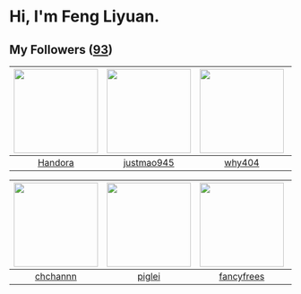 # Hi, I'm Feng Liyuan.

## My Followers ([93](https://github.com/SunRunAway?tab=followers))

| <img src="https://avatars.githubusercontent.com/u/25010034?v=4" width="150" height="150" /> | <img src="https://avatars.githubusercontent.com/u/619331?v=4" width="150" height="150" /> | <img src="https://avatars.githubusercontent.com/u/35111?v=4" width="150" height="150" /> | <img src="https://avatars.githubusercontent.com/u/566037?v=4" width="150" height="150" /> |
| :-----------------------------------------------------------------------------------------: | :---------------------------------------------------------------------------------------: | :--------------------------------------------------------------------------------------: | :---------------------------------------------------------------------------------------: |
|                            [Handora](https://github.com/Handora)                            |                        [justmao945](https://github.com/justmao945)                        |                            [why404](https://github.com/why404)                           |                         [shijiayun](https://github.com/shijiayun)                         |

| <img src="https://avatars.githubusercontent.com/u/4281540?v=4" width="150" height="150" /> | <img src="https://avatars.githubusercontent.com/u/731266?v=4" width="150" height="150" /> | <img src="https://avatars.githubusercontent.com/u/3293915?v=4" width="150" height="150" /> | <img src="https://avatars.githubusercontent.com/u/3843588?v=4" width="150" height="150" /> |
| :----------------------------------------------------------------------------------------: | :---------------------------------------------------------------------------------------: | :----------------------------------------------------------------------------------------: | :----------------------------------------------------------------------------------------: |
|                           [chchannn](https://github.com/chchannn)                          |                            [piglei](https://github.com/piglei)                            |                         [fancyfrees](https://github.com/fancyfrees)                        |                             [momaek](https://github.com/momaek)                            |